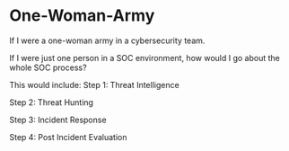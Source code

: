 # One-Woman-Army
If I were a one-woman army in a cybersecurity team.

If I were just one person in a SOC environment, how would I go about the whole SOC process?

This would include:
Step 1: Threat Intelligence

Step 2: Threat Hunting

Step 3: Incident Response

Step 4: Post Incident Evaluation
